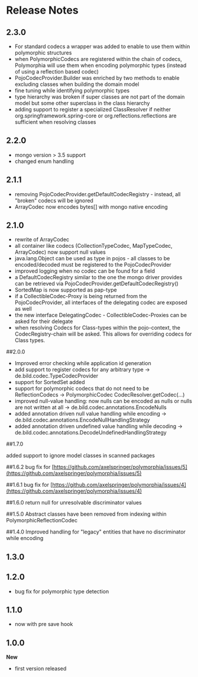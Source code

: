 Release Notes
=======

## 2.3.0
* For standard codecs a wrapper was added to enable to use them within polymorphic structures
* when PolymorphicCodecs are registered within the chain of codecs, Polymorphia will use them when encoding polymorphic types (instead of using a reflection based codec)
* PojoCodecProvider.Builder was enriched by two methods to enable excluding classes when building the domain model
* fine tuning while identifying polymorphic types
* type hierarchy was broken if super classes are not part of the domain model but some other superclass in the class hierarchy
* adding support to register a specialized ClassResolver if neither org.springframework.spring-core or org.reflections.reflections are sufficient when resolving classes  


## 2.2.0
* mongo version > 3.5 support
* changed enum handling

## 2.1.1
* removing PojoCodecProvider.getDefaultCodecRegistry - instead, all "broken" codecs will be ignored
* ArrayCodec now encodes bytes[] with mongo native encoding


## 2.1.0
* rewrite of ArrayCodec
* all container like codecs (CollectionTypeCodec, MapTypeCodec, ArrayCodec) now support null values
* java.lang.Object can be used as type in pojos - all classes to be encoded/decoded must be registered to the PojoCodecProvider
* improved logging when no codec can be found for a field
* a DefaultCodecRegistry similar to the one the mongo driver provides can be retrieved via PojoCodecProvider.getDefaultCodecRegistry()
* SortedMap is now supported as pap-type
* if a CollectibleCodec-Proxy is being returned from the PojoCodecProvider, all interfaces of the delegating codec are exposed as well
* the new interface DelegatingCodec - CollectibleCodec-Proxies can be asked for their delegate
* when resolving Codecs for Class-types within the pojo-context, the CodecRegistry-chain will be asked. This allows for overriding codecs for Class types. 

##2.0.0
* Improved error checking while application id generation
* add support to register codecs for any arbitrary type -> de.bild.codec.TypeCodecProvider
* support for SortedSet added
* support for polymorphic codecs that do not need to be ReflectionCodecs  -> PolymorphicCodec CodecResolver.getCodec(...)
* improved null-value handling: now nulls can be encoded as nulls or nulls are not written at all -> de.bild.codec.annotations.EncodeNulls
* added annotation driven null value handling while encoding -> de.bild.codec.annotations.EncodeNullHandlingStrategy
* added annotation driven undefined value handling while decoding -> de.bild.codec.annotations.DecodeUndefinedHandlingStrategy



##1.7.0

added support to ignore model classes in scanned packages


##1.6.2
bug fix for [https://github.com/axelspringer/polymorphia/issues/5](https://github.com/axelspringer/polymorphia/issues/5) 



##1.6.1
bug fix for [https://github.com/axelspringer/polymorphia/issues/4](https://github.com/axelspringer/polymorphia/issues/4) 


##1.6.0
return null for unresolvable discriminator values 

##1.5.0
Abstract classes have been removed from indexing within PolymorphicReflectionCodec

##1.4.0
Improved handling for "legacy" entities that have no discriminator while encoding

## 1.3.0
 
## 1.2.0
- bug fix for polymorphic type detection

## 1.1.0
- now with pre save hook

## 1.0.0
**New**
- first version released